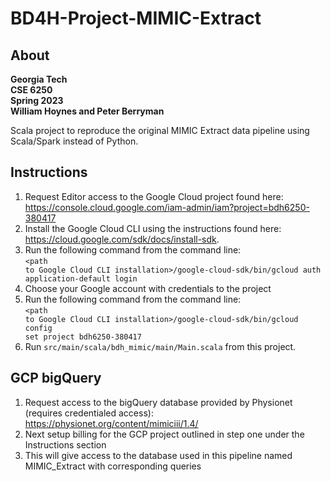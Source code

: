 # BD4H-Project-MIMIC-Extract

## About
<b>Georgia Tech
<br>CSE 6250
<br>Spring 2023
<br>William Hoynes and Peter Berryman</b>

Scala project to reproduce the original MIMIC Extract data pipeline using Scala/Spark instead of Python.

## Instructions
1. Request Editor access to the Google Cloud project found here: https://console.cloud.google.com/iam-admin/iam?project=bdh6250-380417
2. Install the Google Cloud CLI using the instructions found here: https://cloud.google.com/sdk/docs/install-sdk.
3. Run the following command from the command line:<br><code>\<path to Google Cloud CLI installation\>/google-cloud-sdk/bin/gcloud auth application-default login</code><br>
4. Choose your Google account with credentials to the project<br>
5. Run the following command from the command line:<br><code>\<path to Google Cloud CLI installation\>/google-cloud-sdk/bin/gcloud config set project bdh6250-380417</code>
6. Run <code>src/main/scala/bdh_mimic/main/Main.scala</code> from this project.
## GCP bigQuery 
1. Request access to the bigQuery database provided by Physionet (requires credentialed access): https://physionet.org/content/mimiciii/1.4/
2. Next setup billing for the GCP project outlined in step one under the Instructions section
3. This will give access to the database used in this pipeline named MIMIC_Extract with corresponding queries
